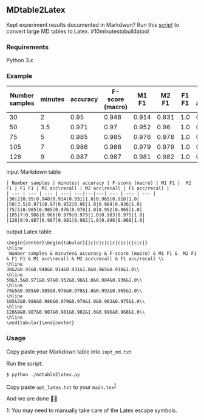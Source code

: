 ## MDtable2Latex

Kept experiment results documented in Markdwon? Run this [script](https://github.com/JINHXu/MDtable2Latex/blob/main/mdtable2latex.py) to convert large MD tables to Latex. \#10minutestobuildatool

### Requirements
Python 3.x

### Example 

| Number samples | minutes| accuracy | F-score (macro) | M1 F1 |  M2 F1 | F1 F1 | M1 acc\recall | M2 acc\recall | F1 acc/recall |
| --- | --- | --- | ---| ---|---|---| --- | --- | --- |
|30|2|0.95|0.948|0.914|0.931|1.0|0.965|0.918|1.0|
|50|3.5|0.971|0.97|0.952|0.96|1.0|0.984|0.936|1.0|
|75|5|0.985|0.985|0.976|0.978|1.0|0.992|0.965|1.0|
|105|7|0.986|0.986|0.979|0.979|1.0|0.983|0.975|1.0|
|128|9|0.987|0.987|0.981|0.982|1.0|0.996|0.968|1.0|

input Markdown table
```
| Number samples | minutes| accuracy | F-score (macro) | M1 F1 |  M2 F1 | F1 F1 | M1 acc\recall | M2 acc\recall | F1 acc/recall |
| --- | --- | --- | ---| ---|---|---| --- | --- | --- |
|30|2|0.95|0.948|0.914|0.931|1.0|0.965|0.918|1.0|
|50|3.5|0.971|0.97|0.952|0.96|1.0|0.984|0.936|1.0|
|75|5|0.985|0.985|0.976|0.978|1.0|0.992|0.965|1.0|
|105|7|0.986|0.986|0.979|0.979|1.0|0.983|0.975|1.0|
|128|9|0.987|0.987|0.981|0.982|1.0|0.996|0.968|1.0|
```

output Latex table
```
\begin{center}\begin{tabular}{|c|c|c|c|c|c|c|c|c|c|}
\hline
 Number samples & minutes& accuracy & F-score (macro) & M1 F1 &  M2 F1 & F1 F1 & M1 acc\recall & M2 acc\recall & F1 acc/recall \\
\hline
30&2&0.95&0.948&0.914&0.931&1.0&0.965&0.918&1.0\\
\hline
50&3.5&0.971&0.97&0.952&0.96&1.0&0.984&0.936&1.0\\
\hline
75&5&0.985&0.985&0.976&0.978&1.0&0.992&0.965&1.0\\
\hline
105&7&0.986&0.986&0.979&0.979&1.0&0.983&0.975&1.0\\
\hline
128&9&0.987&0.987&0.981&0.982&1.0&0.996&0.968&1.0\\
\hline
\end{tabular}\end{center}
```

### Usage

Copy paste your Markdown table into `inpt_md.txt` 

Run the script:

`$ python ./mdtable2latex.py`

Copy paste `opt_latex.txt` to your `main.tex`<sup>[1](#myfootnote1)</sup>

And we are done 🎉🎉

<a name="myfootnote1">1</a>: You may need to manually take care of the Latex escape symbols.
